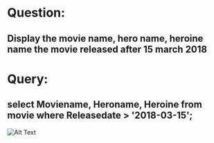 # Question:
## Display the movie name, hero name, heroine name the movie released after 15 march 2018
# Query:
## select Moviename, Heroname, Heroine from movie where Releasedate > '2018-03-15';

![Alt Text]()<br />

